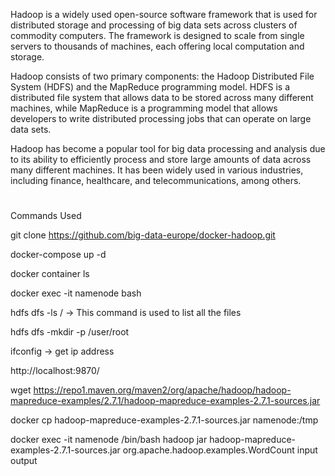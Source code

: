 Hadoop is a widely used open-source software framework that is used for distributed storage and processing of big data sets across clusters of commodity computers. The framework is designed to scale from single servers to thousands of machines, each offering local computation and storage.

Hadoop consists of two primary components: the Hadoop Distributed File System (HDFS) and the MapReduce programming model. HDFS is a distributed file system that allows data to be stored across many different machines, while MapReduce is a programming model that allows developers to write distributed processing jobs that can operate on large data sets.

Hadoop has become a popular tool for big data processing and analysis due to its ability to efficiently process and store large amounts of data across many different machines. It has been widely used in various industries, including finance, healthcare, and telecommunications, among others.

#

Commands Used

git clone https://github.com/big-data-europe/docker-hadoop.git

docker-compose up -d

docker container ls

docker exec -it namenode bash

hdfs dfs -ls /    -> This command is used to list all the files

hdfs dfs -mkdir -p  /user/root 

ifconfig  -> get ip address

http://localhost:9870/



wget https://repo1.maven.org/maven2/org/apache/hadoop/hadoop-mapreduce-examples/2.7.1/hadoop-mapreduce-examples-2.7.1-sources.jar


docker cp  hadoop-mapreduce-examples-2.7.1-sources.jar namenode:/tmp

docker exec -it namenode /bin/bash
hadoop jar hadoop-mapreduce-examples-2.7.1-sources.jar org.apache.hadoop.examples.WordCount input output 
